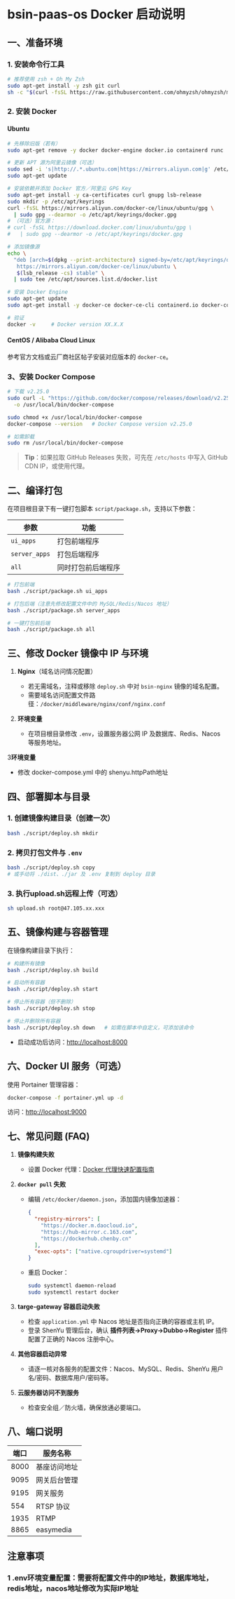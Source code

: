 # bsin-paas-os Docker 启动说明

## 一、准备环境

### 1. 安装命令行工具
```bash
# 推荐使用 zsh + Oh My Zsh
sudo apt-get install -y zsh git curl
sh -c "$(curl -fsSL https://raw.githubusercontent.com/ohmyzsh/ohmyzsh/master/tools/install.sh)"
```

### 2. 安装 Docker

#### Ubuntu
```bash
# 先移除旧版（若有）
sudo apt-get remove -y docker docker-engine docker.io containerd runc

# 更新 APT 源为阿里云镜像（可选）
sudo sed -i 's|http://.*.ubuntu.com|https://mirrors.aliyun.com|g' /etc/apt/sources.list
sudo apt-get update

# 安装依赖并添加 Docker 官方／阿里云 GPG Key
sudo apt-get install -y ca-certificates curl gnupg lsb-release
sudo mkdir -p /etc/apt/keyrings
curl -fsSL https://mirrors.aliyun.com/docker-ce/linux/ubuntu/gpg \
  | sudo gpg --dearmor -o /etc/apt/keyrings/docker.gpg
# （可选）官方源：
# curl -fsSL https://download.docker.com/linux/ubuntu/gpg \
#   | sudo gpg --dearmor -o /etc/apt/keyrings/docker.gpg

# 添加镜像源
echo \
  "deb [arch=$(dpkg --print-architecture) signed-by=/etc/apt/keyrings/docker.gpg] \
   https://mirrors.aliyun.com/docker-ce/linux/ubuntu \
   $(lsb_release -cs) stable" \
  | sudo tee /etc/apt/sources.list.d/docker.list

# 安装 Docker Engine
sudo apt-get update
sudo apt-get install -y docker-ce docker-ce-cli containerd.io docker-compose-plugin

# 验证
docker -v     # Docker version XX.X.X
```

#### CentOS / Alibaba Cloud Linux
参考官方文档或云厂商社区帖子安装对应版本的 `docker-ce`。

### 3、安装 Docker Compose
```bash
# 下载 v2.25.0
sudo curl -L "https://github.com/docker/compose/releases/download/v2.25.0/docker-compose-$(uname -s)-$(uname -m)" \
  -o /usr/local/bin/docker-compose

sudo chmod +x /usr/local/bin/docker-compose
docker-compose --version   # Docker Compose version v2.25.0

# 如需卸载
sudo rm /usr/local/bin/docker-compose
```
> **Tip**：如果拉取 GitHub Releases 失败，可先在 `/etc/hosts` 中写入 GitHub CDN IP，或使用代理。

## 二、编译打包

在项目根目录下有一键打包脚本 `script/package.sh`，支持以下参数：

| 参数         | 功能             |
|------------|----------------|
| `ui_apps`  | 打包前端程序        |
| `server_apps` | 打包后端程序        |
| `all`      | 同时打包前后端程序     |

```bash
# 打包前端
bash ./script/package.sh ui_apps

# 打包后端（注意先修改配置文件中的 MySQL/Redis/Nacos 地址）
bash ./script/package.sh server_apps

# 一键打包前后端
bash ./script/package.sh all
```

## 三、修改 Docker 镜像中 IP 与环境

1. **Nginx**（域名访问情况配置）
    - 若无需域名，注释或移除 `deploy.sh` 中对 `bsin-nginx` 镜像的域名配置。
    - 需要域名访问配置文件路径：`/docker/middleware/nginx/conf/nginx.conf`

2. **环境变量**
    - 在项目根目录修改 `.env`，设置服务器公网 IP 及数据库、Redis、Nacos 等服务地址。

3**环境变量**
   - 修改 docker-compose.yml 中的 shenyu.httpPath地址

## 四、部署脚本与目录

### 1. 创建镜像构建目录（创建一次）
```bash
bash ./script/deploy.sh mkdir
```

### 2. 拷贝打包文件与 `.env`
```bash
bash ./script/deploy.sh copy
# 或手动将 ./dist、./jar 及 .env 复制到 deploy 目录
```

### 3. 执行upload.sh远程上传（可选）
```bash
sh upload.sh root@47.105.xx.xxx
```

## 五、镜像构建与容器管理

在镜像构建目录下执行：
```bash
# 构建所有镜像
bash ./script/deploy.sh build

# 启动所有容器
bash ./script/deploy.sh start

# 停止所有容器（但不删除）
bash ./script/deploy.sh stop

# 停止并删除所有容器
bash ./script/deploy.sh down   # 如需在脚本中自定义，可添加该命令
```
- 启动成功后访问：<http://localhost:8000>

## 六、Docker UI 服务（可选）
使用 Portainer 管理容器：
```bash
docker-compose -f portainer.yml up -d
```
访问：<http://localhost:9000>

## 七、常见问题 (FAQ)

1. **镜像构建失败**
    - 设置 Docker 代理：[Docker 代理快速配置指南](https://cloud-atlas.readthedocs.io/zh-cn/latest/docker/network/docker_proxy_quickstart.html)

2. **`docker pull` 失败**
    - 编辑 `/etc/docker/daemon.json`，添加国内镜像加速器：
      ```json
      {
        "registry-mirrors": [
          "https://docker.m.daocloud.io",
          "https://hub-mirror.c.163.com",
          "https://dockerhub.chenby.cn"
        ],
        "exec-opts": ["native.cgroupdriver=systemd"]
      }
      ```
    - 重启 Docker：
      ```bash
      sudo systemctl daemon-reload
      sudo systemctl restart docker
      ```

3. **targe-gateway 容器启动失败**
    - 检查 `application.yml` 中 Nacos 地址是否指向正确的容器或主机 IP。
    - 登录 ShenYu 管理后台，确认 **插件列表→Proxy→Dubbo→Register** 插件配置了正确的 Nacos 注册中心。

4. **其他容器启动异常**
    - 请逐一核对各服务的配置文件：Nacos、MySQL、Redis、ShenYu 用户名/密码、数据库用户/密码等。

5. **云服务器访问不到服务**
    - 检查安全组／防火墙，确保放通必要端口。

## 八、端口说明

| 端口   | 服务名称      |
|------|-----------|
| 8000 | 基座访问地址    |
| 9095 | 网关后台管理  |
| 9195 | 网关服务      |
| 554  | RTSP 协议   |
| 1935 | RTMP      |
| 8865 | easymedia |

## 注意事项

### 1 .env环境变量配置：需要将配置文件中的IP地址，数据库地址，redis地址，nacos地址修改为实际IP地址
    
